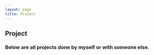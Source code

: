 ```yaml
---
layout: page
title: Project
---
```

## Project

### Below are all projects done by myself or with someone else.

